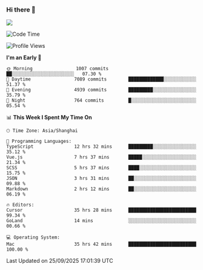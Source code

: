 ### Hi there 👋

<!--
**JJAYCHEN1e/jjaychen1e** is a ✨ _special_ ✨ repository because its `README.md` (this file) appears on your GitHub profile.

Here are some ideas to get you started:

- 🔭 I’m currently working on ...
- 🌱 I’m currently learning ...
- 👯 I’m looking to collaborate on ...
- 🤔 I’m looking for help with ...
- 💬 Ask me about ...
- 📫 How to reach me: ...
- 😄 Pronouns: ...
- ⚡ Fun fact: ...
-->

[![](https://github-readme-stats.vercel.app/api?username=jjaychen1e&show_icons=true)](https://github.com/jjaychen1e/github-readme-stats?count_private=true)

<!--START_SECTION:waka-->
![Code Time](http://img.shields.io/badge/Code%20Time-2%2C414%20hrs%2015%20mins-blue)

![Profile Views](http://img.shields.io/badge/Profile%20Views-0-blue)

**I'm an Early 🐤** 

```text
🌞 Morning                1007 commits        ██░░░░░░░░░░░░░░░░░░░░░░░   07.30 % 
🌆 Daytime                7089 commits        █████████████░░░░░░░░░░░░   51.37 % 
🌃 Evening                4939 commits        █████████░░░░░░░░░░░░░░░░   35.79 % 
🌙 Night                  764 commits         █░░░░░░░░░░░░░░░░░░░░░░░░   05.54 % 
```


📊 **This Week I Spent My Time On** 

```text
🕑︎ Time Zone: Asia/Shanghai

💬 Programming Languages: 
TypeScript               12 hrs 32 mins      █████████░░░░░░░░░░░░░░░░   35.12 % 
Vue.js                   7 hrs 37 mins       █████░░░░░░░░░░░░░░░░░░░░   21.34 % 
SCSS                     5 hrs 37 mins       ████░░░░░░░░░░░░░░░░░░░░░   15.75 % 
JSON                     3 hrs 31 mins       ██░░░░░░░░░░░░░░░░░░░░░░░   09.88 % 
Markdown                 2 hrs 12 mins       ██░░░░░░░░░░░░░░░░░░░░░░░   06.19 % 

🔥 Editors: 
Cursor                   35 hrs 28 mins      █████████████████████████   99.34 % 
GoLand                   14 mins             ░░░░░░░░░░░░░░░░░░░░░░░░░   00.66 % 

💻 Operating System: 
Mac                      35 hrs 42 mins      █████████████████████████   100.00 % 
```


 Last Updated on 25/09/2025 17:01:39 UTC
<!--END_SECTION:waka-->
